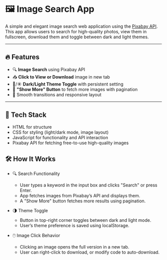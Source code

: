 # 🖼️ Image Search App

A simple and elegant image search web application using the [Pixabay API](https://pixabay.com/api/). This app allows users to search for high-quality photos, view them in fullscreen, download them and toggle between dark and light themes.

---

## 🔥 Features

- 🔍 **Image Search** using Pixabay API
- 📥 **Click to View or Download** image in new tab
- 🌙/☀️ **Dark/Light Theme Toggle** with persistent setting
- 🔁 **"Show More" Button** to fetch more images with pagination
- 🎨 Smooth transitions and responsive layout

---

## 🧠 Tech Stack
- HTML for structure
- CSS for styling (light/dark mode, image layout)
- JavaScript for functionality and API interaction
- Pixabay API for fetching free-to-use high-quality images

## 🛠️ How It Works
- 🔍 Search Functionality
  - User types a keyword in the input box and clicks "Search" or press Enter.
  - App fetches images from Pixabay’s API and displays them.
  - A "Show More" button fetches more results using pagination.

- 🌗 Theme Toggle
  - Button in top-right corner toggles between dark and light mode.
  - User’s theme preference is saved using localStorage.

- 🖱️ Image Click Behavior
  - Clicking an image opens the full version in a new tab.
  - User can right-click to download, or modify code to auto-download.


